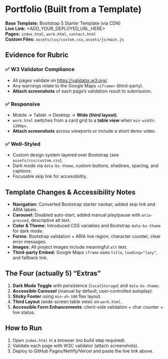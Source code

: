 # Portfolio (Built from a Template)

**Base Template:** Bootstrap 5 Starter Template (via CDN)  
**Live Link:** <ADD_YOUR_DEPLOYED_URL_HERE>  
**Pages:** `index.html`, `work.html`, `contact.html`  
**Custom Files:** `assets/css/custom.css`, `assets/js/main.js`

## Evidence for Rubric

### ✅ W3 Validator Compliance
- All pages validate on <https://validator.w3.org/>.  
- Any warnings relate to the Google Maps `<iframe>` (third-party).  
- **Attach screenshots** of each page’s validation result to submission.

### ✅ Responsive
- Mobile → Tablet → Desktop → **Wide (third layout)**.  
- `work.html` switches from a card grid to a **table view** when `min-width: 1200px`.  
- **Attach screenshots** across viewports or include a short demo video.

### ✅ Well-Styled
- Custom design system layered over Bootstrap (see `assets/css/custom.css`).  
- Dark mode via `data-bs-theme`, custom buttons, shadows, spacing, and captions.  
- Focusable skip link for accessibility.

## Template Changes & Accessibility Notes
- **Navigation:** Converted Bootstrap starter navbar; added skip link and ARIA labels.  
- **Carousel:** Disabled auto-start, added manual play/pause with `aria-pressed`, descriptive alt text.  
- **Color & Theme:** Introduced CSS variables and Bootstrap `data-bs-theme` for dark mode.  
- **Forms:** Bootstrap validation + ARIA live region, character counter, clear error messages.  
- **Images:** All project images include meaningful `alt` text.  
- **Third-party Embed:** Google Maps `iframe` uses `title`, `loading="lazy"`, and fallback link.

## The Four (actually 5) “Extras”
1. **Dark Mode Toggle** with persistence (`localStorage`) and `data-bs-theme`.  
2. **Accessible Carousel** (manual by default; user-controlled autoplay).  
3. **Sticky Footer** using `min-vh-100` flex layout.  
4. **Third Layout** (wide-screen table view) on `work.html`.  
5. **Accessible Form Enhancements**: client-side validation + char counter + live status.

## How to Run
1. Open `index.html` in a browser (no build step required).
2. Validate each page with W3C validator (attach screenshots).
3. Deploy to GitHub Pages/Netlify/Vercel and paste the live link above.
